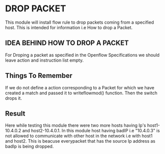 # DROP PACKET
This module will install flow rule to drop packets coming from a specified host.
This is intended for information i.e How to drop a Packet.

## IDEA BEHIND HOW TO DROP A PACKET
For Droping a packet as specified in the Openflow Specifications we should leave action and instruction list empty.

## Things To Remember
If we do not define a action corresponding to a Packet for which we have created a match and passed it to writeflowmod() function. Then the switch drops it.

## Result
Here while testing this module there were two more hosts having Ip's host1-10.4.0.2 and host2-10.4.0.1.
In this module host having badIP i.e "10.4.0.3" is not allowed to communicate with other host in the network i.e with host1 and host2.
This is beacuse everypacket that has the source Ip address as badIp is being dropped.


